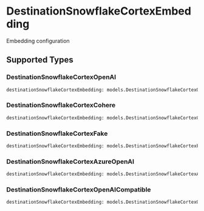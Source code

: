 # DestinationSnowflakeCortexEmbedding

Embedding configuration


## Supported Types

### DestinationSnowflakeCortexOpenAI

```python
destinationSnowflakeCortexEmbedding: models.DestinationSnowflakeCortexOpenAI = /* values here */
```

### DestinationSnowflakeCortexCohere

```python
destinationSnowflakeCortexEmbedding: models.DestinationSnowflakeCortexCohere = /* values here */
```

### DestinationSnowflakeCortexFake

```python
destinationSnowflakeCortexEmbedding: models.DestinationSnowflakeCortexFake = /* values here */
```

### DestinationSnowflakeCortexAzureOpenAI

```python
destinationSnowflakeCortexEmbedding: models.DestinationSnowflakeCortexAzureOpenAI = /* values here */
```

### DestinationSnowflakeCortexOpenAICompatible

```python
destinationSnowflakeCortexEmbedding: models.DestinationSnowflakeCortexOpenAICompatible = /* values here */
```

